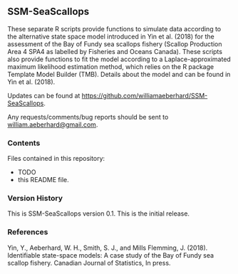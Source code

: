 SSM-SeaScallops
---------------

These separate R scripts provide functions to simulate data according to the alternative state space model introduced in Yin et al. (2018) for the assessment of the Bay of Fundy sea scallops fishery (Scallop Production Area 4 SPA4 as labelled by Fisheries and Oceans Canada). These scripts also provide functions to fit the model according to a Laplace-approximated maximum likelihood estimation method, which relies on the R package Template Model Builder (TMB). Details about the model and can be found in Yin et al. (2018).

Updates can be found at https://github.com/williamaeberhard/SSM-SeaScallops.

Any requests/comments/bug reports should be sent to william.aeberhard@gmail.com.

### Contents

Files contained in this repository:

* TODO
* this README file.

### Version History

This is SSM-SeaScallops version 0.1. This is the initial release.

### References

Yin, Y., Aeberhard, W. H., Smith, S. J., and Mills Flemming, J. (2018). Identifiable state-space models: A case study of the Bay of Fundy sea scallop fishery. Canadian Journal of Statistics, In press.

